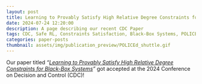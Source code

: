 ```yaml
---
layout: post
title: Learning to Provably Satisfy High Relative Degree Constraints for Black-Box Systems
date: 2024-07-24 12:20:00
description: A page describing our recent CDC Paper
tags: CDC, Safe RL, Constraints Satisfaction, Black-Box Systems, POLICEd-RL
categories: paper-posts
thumbnail: assets/img/publication_preview/POLICEd_shuttle.gif
---
```


Our paper titled _“<a href="https://arxiv.org/abs/2407.20456">Learning to Provably Satisfy High Relative Degree Constraints for Black-Box Systems</a>”_ got accepted at the 2024 Conference on Decision and Control (CDC)!